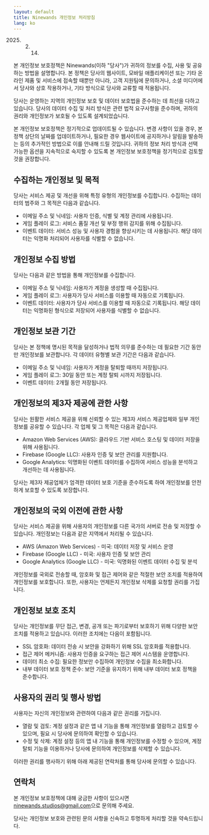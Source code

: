 ```yaml
---
layout: default
title: Ninewands 개인정보 처리방침
lang: ko
---
```


2025. 2. 14.

본 개인정보 보호정책은 Ninewands(이하 "당사")가 귀하의 정보를 수집, 사용 및 공유하는 방법을 설명합니다. 본 정책은 당사의 웹사이트, 모바일 애플리케이션 또는 기타 온라인 제품 및 서비스에 접속할 때뿐만 아니라, 고객 지원팀에 문의하거나, 소셜 미디어에서 당사와 상호 작용하거나, 기타 방식으로 당사와 교류할 때 적용됩니다.

당사는 운영하는 지역의 개인정보 보호 및 데이터 보호법을 준수하는 데 최선을 다하고 있습니다. 당사의 데이터 수집 및 처리 방식은 관련 법적 요구사항을 준수하며, 귀하의 권리와 개인정보가 보호될 수 있도록 설계되었습니다.

본 개인정보 보호정책은 정기적으로 업데이트될 수 있습니다. 변경 사항이 있을 경우, 본 정책 상단의 날짜를 업데이트하거나, 필요한 경우 웹사이트에 공지하거나 알림을 발송하는 등의 추가적인 방법으로 이를 안내해 드릴 것입니다. 귀하의 정보 처리 방식과 선택 가능한 옵션을 지속적으로 숙지할 수 있도록 본 개인정보 보호정책을 정기적으로 검토할 것을 권장합니다.

## 수집하는 개인정보 및 목적

당사는 서비스 제공 및 개선을 위해 특정 유형의 개인정보를 수집합니다. 수집하는 데이터의 범주와 그 목적은 다음과 같습니다.

* 이메일 주소 및 닉네임: 사용자 인증, 식별 및 계정 관리에 사용됩니다.
* 게임 플레이 로그: 서비스 품질 개선 및 부정 행위 감지를 위해 수집됩니다.
* 이벤트 데이터: 서비스 성능 및 사용자 경험을 향상시키는 데 사용됩니다. 해당 데이터는 익명화 처리되어 사용자를 식별할 수 없습니다.

## 개인정보 수집 방법

당사는 다음과 같은 방법을 통해 개인정보를 수집합니다.

* 이메일 주소 및 닉네임: 사용자가 계정을 생성할 때 수집됩니다.
* 게임 플레이 로그: 사용자가 당사 서비스를 이용할 때 자동으로 기록됩니다.
* 이벤트 데이터: 사용자가 당사 서비스를 이용할 때 자동으로 기록됩니다. 해당 데이터는 익명화된 형식으로 저장되어 사용자를 식별할 수 없습니다.

## 개인정보 보관 기간

당사는 본 정책에 명시된 목적을 달성하거나 법적 의무를 준수하는 데 필요한 기간 동안만 개인정보를 보관합니다. 각 데이터 유형별 보관 기간은 다음과 같습니다.

* 이메일 주소 및 닉네임: 사용자가 계정을 탈퇴할 때까지 저장됩니다.
* 게임 플레이 로그: 30일 동안 또는 계정 탈퇴 시까지 저장됩니다.
* 이벤트 데이터: 2개월 동안 저장됩니다.

## 개인정보의 제3자 제공에 관한 사항

당사는 원활한 서비스 제공을 위해 신뢰할 수 있는 제3자 서비스 제공업체와 일부 개인정보를 공유할 수 있습니다. 각 업체 및 그 목적은 다음과 같습니다.

* Amazon Web Services (AWS): 클라우드 기반 서비스 호스팅 및 데이터 저장을 위해 사용됩니다.
* Firebase (Google LLC): 사용자 인증 및 보안 관리를 지원합니다.
* Google Analytics: 익명화된 이벤트 데이터를 수집하여 서비스 성능을 분석하고 개선하는 데 사용됩니다.

당사는 제3자 제공업체가 엄격한 데이터 보호 기준을 준수하도록 하여 개인정보를 안전하게 보호할 수 있도록 보장합니다.

## 개인정보의 국외 이전에 관한 사항

당사는 서비스 제공을 위해 사용자의 개인정보를 다른 국가의 서버로 전송 및 저장할 수 있습니다. 개인정보는 다음과 같은 지역에서 처리될 수 있습니다.

* AWS (Amazon Web Services) - 미국: 데이터 저장 및 서비스 운영
* Firebase (Google LLC) - 미국: 사용자 인증 및 보안 관리
* Google Analytics (Google LLC) - 미국: 익명화된 이벤트 데이터 수집 및 분석

개인정보를 국외로 전송할 때, 암호화 및 접근 제어와 같은 적절한 보안 조치를 적용하여 개인정보를 보호합니다. 또한, 사용자는 언제든지 개인정보 삭제를 요청할 권리를 가집니다.

## 개인정보 보호 조치

당사는 개인정보를 무단 접근, 변경, 공개 또는 파기로부터 보호하기 위해 다양한 보안 조치를 적용하고 있습니다. 이러한 조치에는 다음이 포함됩니다.

* SSL 암호화: 데이터 전송 시 보안을 강화하기 위해 SSL 암호화를 적용합니다.
* 접근 제어 메커니즘: 사용자 인증을 요구하는 접근 제어 시스템을 운영합니다.
* 데이터 최소 수집: 필요한 정보만 수집하여 개인정보 수집을 최소화합니다.
* 내부 데이터 보호 정책 준수: 보안 기준을 유지하기 위해 내부 데이터 보호 정책을 준수합니다.

## 사용자의 권리 및 행사 방법

사용자는 자신의 개인정보와 관련하여 다음과 같은 권리를 가집니다.

* 열람 및 검토: 계정 설정과 같은 앱 내 기능을 통해 개인정보를 열람하고 검토할 수 있으며, 필요 시 당사에 문의하여 확인할 수 있습니다.
* 수정 및 삭제: 계정 설정 등의 앱 내 기능을 통해 개인정보를 수정할 수 있으며, 계정 탈퇴 기능을 이용하거나 당사에 문의하여 개인정보를 삭제할 수 있습니다.

이러한 권리를 행사하기 위해 아래 제공된 연락처를 통해 당사에 문의할 수 있습니다.

## 연락처

본 개인정보 보호정책에 대해 궁금한 사항이 있으시면 [ninewands.studios@gmail.com](mailto:ninewands.studios@gmail.com)으로 문의해 주세요.

당사는 개인정보 보호와 관련된 문의 사항을 신속하고 투명하게 처리할 것을 약속드립니다.
